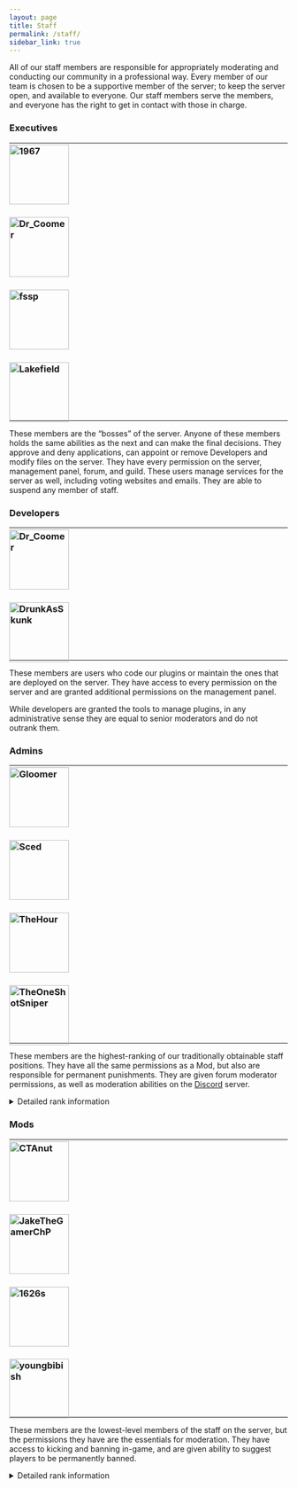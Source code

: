 ```yaml
---
layout: page
title: Staff
permalink: /staff/
sidebar_link: true
---
```


All of our staff members are responsible for appropriately moderating and conducting our community in a professional way. Every member of our team is chosen to be a supportive member of the server; to keep the server open, and available to everyone. Our staff members serve the members, and everyone has the right to get in contact with those in charge.

### Executives

<hr>

<div class="Team" style="padding: 0; margin-top: -20px; margin-bottom: -20px;">
  <div class="Team-members">
    <div class="Team-member">
      <h3>
        <a href="{{ site.baseurl }}/staff/executives/1967">
          <img src="https://crafatar.com/renders/head/6fa574108a8c46d7ab77476ed0cdbe20?&amp;overlay" alt="1967" width="108"></a>
      </h3>
    </div>
    <div class="Team-member">
      <h3>
        <a href="{{ site.baseurl }}/staff/executives/dr_coomer">
          <img src="https://crafatar.com/renders/head/a05dca8cafc8493e8e767f5e2371b59c?&amp;overlay" alt="Dr_Coomer" width="108"></a>
      </h3>
    </div>
    <div class="Team-member">
      <h3>
        <a href="{{ site.baseurl }}/staff/executives/fssp">
          <img src="https://crafatar.com/renders/head/71a44a2bb6fb471b80ab4cd36f558c24?&amp;overlay" alt="fssp" width="108"></a>
      </h3>
    </div>
    <div class="Team-member">
      <h3>
        <a href="{{ site.baseurl }}/staff/executives/lakefield">
          <img src="https://crafatar.com/renders/head/77ca708d0717449bae691c503296e133?&amp;overlay" alt="Lakefield" width="108"></a>
      </h3>
    </div>
  </div>
</div>
    
<hr>

These members are the “bosses” of the server. Anyone of these members holds the same abilities as the next and can make the final decisions. They approve and deny applications, can appoint or remove Developers and modify files on the server. They have every permission on the server, management panel, forum, and guild. These users manage services for the server as well, including voting websites and emails. They are able to suspend any member of staff.

### Developers

<hr>

<div class="Team" style="padding: 0; margin-top: -20px; margin-bottom: -20px;">
  <div class="Team-members">
    <div class="Team-member">
      <h3>
        <a href="{{ site.baseurl }}/staff/executives/dr_coomer">
          <img src="https://crafatar.com/renders/head/a05dca8cafc8493e8e767f5e2371b59c?&amp;overlay" alt="Dr_Coomer" width="108"></a>
      </h3>
    </div>
    <div class="Team-member">
      <h3>
        <a href="{{ site.baseurl }}/staff/developers/drunkasskunk">
          <img src="https://crafatar.com/renders/head/eca5074c25da49bd8a8529ce598ccdf4?&amp;overlay" alt="DrunkAsSkunk" width="108"></a>
      </h3>
    </div>
  </div>
</div>
    
<hr>

These members are users who code our plugins or maintain the ones that are deployed on the server. They have access to every permission on the server and are granted additional permissions on the management panel.

While developers are granted the tools to manage plugins, in any administrative sense they are equal to senior moderators and do not outrank them.

### Admins

<hr>

<div class="Team" style="padding: 0; margin-top: -20px; margin-bottom: -20px;">
  <div class="Team-members">
    <div class="Team-member">
      <h3>
        <a href="{{ site.baseurl }}/staff/admins/gloomer">
          <img src="https://crafatar.com/renders/head/de9cdbd753cb4e169e0d51c069216d57?&amp;overlay" alt="Gloomer" width="108"></a>
      </h3>
    </div>
    <div class="Team-member">
      <h3>
        <a href="{{ site.baseurl }}/staff/admins/sced">
          <img src="https://crafatar.com/renders/head/81bb56c4c5ba46678bfbd6fa30d82ee5?&amp;overlay" alt="Sced" width="108"></a>
      </h3>
    </div>
    <div class="Team-member">
      <h3>
        <a href="{{ site.baseurl }}/staff/admins/thehour">
          <img src="https://crafatar.com/renders/head/ced197edb77a4f71aee2a2b5bc4f5b37?&amp;overlay" alt="TheHour" width="108"></a>
      </h3>
    </div>
    <div class="Team-member">
      <h3>
        <a href="{{ site.baseurl }}/staff/admins/theoneshotsniper">
          <img src="https://crafatar.com/renders/head/9364312bfad443ffa355536bb709cb8e?&amp;overlay" alt="TheOneShotSniper" width="108"></a>
      </h3>
    </div>
  </div>
</div>
    
<hr>

These members are the highest-ranking of our traditionally obtainable staff positions. They have all the same permissions as a Mod, but also are responsible for permanent punishments. They are given forum moderator permissions, as well as moderation abilities on the [Discord](../discord/) server.  

<details>
  <summary>Detailed rank information</summary>
      <h3>In-game:</h3>
        <ul>
          <li>Kicking all users. These members are able to kick all members from the server if necessary.</li>
          <li>Permanent banning. Admins are able to permanently ban any user in accordance with the conduct policy. A report must immediately be filed with appropriate evidence and can undo this action with a command.</li>
          <li>Staff management. These users are able to add and remove members to and from staff status on the server. They can add and remove Mods and Admins only.</li>
          <li>Server restriction. Admins are also able to close the server into the event and staff-only modes.</li>
          <li>Control panel access. These users are able to stop, restart, and start the server using their assigned panel account on the server management panel.</li>
        </ul>
      <h3>Forum:</h3>
        <ul>
          <li>Staff suspensions. Admins are able to suspend a Mod from status and file a report with appropriate evidence.</li>
          <li>Actions access: Access to permanent banning and suspensions means Admins are also able to post logs of their actions using the template.</li>
          <li>Moderation abilities. These users are able to moderate the server forum. They are able to delete and edit posts, sticky and lock threads, and can mute and ban users from the platform.</li>
        </ul>
      <h3>Discord:</h3>
        <ul>
          <li>Moderation abilities. These users are able to moderate the server guild. They are able to manage messages and users. This includes kicking and banning people from the guild and assigning roles.</li>
        </ul>
</details>

### Mods

<hr>

<div class="Team" style="padding: 0; margin-top: -20px; margin-bottom: -20px;">
  <div class="Team-members">
    <div class="Team-member">
      <h3>
        <a href="https://forum.unraveledmc.com/u/ctanut" target="_blank">
          <img src="https://crafatar.com/renders/head/4c10faef646d46d193eab8ae660d9b5f?&amp;overlay" alt="CTAnut" width="108"></a>
      </h3>
    </div>
    <div class="Team-member">
      <h3>
        <a href="https://forum.unraveledmc.com/u/esoboomer" target="_blank">
          <img src="https://crafatar.com/renders/head/91506894c71d4d91aa1c886ea9d54243?&amp;overlay" alt="JakeTheGamerChP" width="108"></a>
      </h3>
    </div>
    <div class="Team-member">
      <h3>
        <a href="https://forum.unraveledmc.com/u/kai" target="_blank">
          <img src="https://crafatar.com/renders/head/a6165b3611634d98be74ec1c50aef789?&amp;overlay" alt="1626s" width="108"></a>
      </h3>
    </div>
    <div class="Team-member">
      <h3>
        <a href="https://forum.unraveledmc.com/u/lukyplex" target="_blank">
          <img src="https://crafatar.com/renders/head/8d26d7faf62243cebf19155a1d8488d9?&amp;overlay" alt="youngbibish" width="108"></a>
      </h3>
    </div>
  </div>
</div>
    
<hr>

These members are the lowest-level members of the staff on the server, but the permissions they have are the essentials for moderation. They have access to kicking and banning in-game, and are given ability to suggest players to be permanently banned. 

<details>
  <summary>Detailed rank information</summary>
      <h3>In-game:</h3>
        <ul>
          <li>Muting players. Mods are able to mute any user they feel is abusing their privileges in chat or private messages.</li>
          <li>Kicking players. If an operator does not listen to them or to the warnings of other staff members, they may choose to kick them from the server.</li>
          <li>Plot moderation. Mods have the ability to delete an offensive plot, set or delete plot members and manually modify plots in any way.</li>
          <li>Region protection. These staff members are able to protect regions at an operator’s request or protect builds of their own. They can set the region flags, the region’s members, or owners. They can delete or modify existing regions.</li>
          <li>Block logging. Rolling back members after issuing a temporary ban, restoring a rollback or inspecting blocks. Mods are free to use the entire CoreProtect suite.</li>
          <li>Unrestricted WorldEdit limit. Mods are able to edit as many blocks as they would like as staff members and bypass the 5,000 block edit limit.</li>
          <li>Staffworld edit access. All staff members are able to freely build in the staff world. Only members with staff status on the server can build here.</li>
          <li>Miscellaneous permissions. Some other permissions are miscellaneous, such as being able to override when a user disables their teleportation or deleting warps.</li>
        </ul>
      <h3>Forum:</h3>
        <ul>
          <li>Application voting. Mods are able to vote on applications using the recommended guidelines.</li>
          <li>Staff sections. These members can access staff-only areas of the forum and can see action reports.</li>
          <li>Moderation abilities. These users have the ability to lock and edit posts in non-staff member sections.</li>
        </ul>
      <h3>Discord:</h3>
        <ul>
          <li>Staff sections. These members can access staff-only channels of the guild.</li>
        </ul>
</details>
